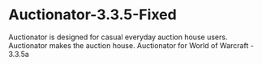 # Auctionator-3.3.5-Fixed
Auctionator is designed for casual everyday auction house users. Auctionator makes the auction house. Auctionator for World of Warcraft - 3.3.5a
